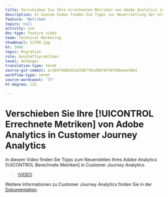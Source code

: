 ```yaml
---
title: Verschieben Sie Ihre errechneten Metriken von Adobe Analytics in Customer Journey Analytics
description: In diesem Video finden Sie Tipps zur Neuerstellung der errechneten Adobe Analytics-Metriken in Customer Journey Analytics.
feature: 'Metriken  '
topics: null
activity: use
doc-type: feature video
team: Technical Marketing
thumbnail: 31788.jpg
kt: 3966
topic: Migration
role: Geschäftspraktiker
level: Anfänger
translation-type: tm+mt
source-git-commit: ec3697dd60161b59b7f0cd9878f40fd9eeae30e5
workflow-type: tm+mt
source-wordcount: '77'
ht-degree: 12%

---
```



# Verschieben Sie Ihre [!UICONTROL Errechnete Metriken] von Adobe Analytics in Customer Journey Analytics

In diesem Video finden Sie Tipps zum Neuerstellen Ihres Adobe Analytics [!UICONTROL Berechnete Metriken] in Customer Journey Analytics.

>[!VIDEO](https://video.tv.adobe.com/v/31788/?quality=12)

Weitere Informationen zu Customer Journey Analytics finden Sie in der [Dokumentation](https://docs.adobe.com/content/help/de-DE/analytics-platform/using/cja-landing.html).
